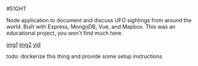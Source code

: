 #51GHT

Node application to document and discuss UFO sightings from around the world. Built with Express, MongoDB, Vue, and Mapbox. This was an educational project, you won't find much here.

[img1](./demo/1.png)
[img2](./demo/2.png)
[vid](./demo/vid.mp4)

todo: dockerize this thing and provide some setup instructions

